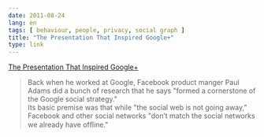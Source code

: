 ```yaml
---
date: 2011-08-24
lang: en
tags: [ behaviour, people, privacy, social graph ]
title: "The Presentation That Inspired Google+"
type: link
---
```


[The Presentation That Inspired
Google+](http://www.businessinsider.com/heres-the-presentation-that-inspired-google-2011-7)

> Back when he worked at Google, Facebook product manger Paul Adams did
> a bunch of research that he says "formed a cornerstone of the Google
> social strategy."\
> Its basic premise was that while "the social web is not going away,"
> Facebook and other social networks  \"donʼt match the social networks
> we already have ofﬂine."

